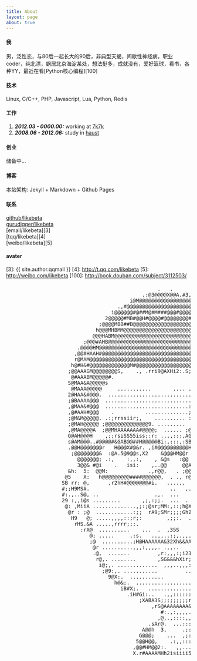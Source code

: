 ```yaml
---
title: About
layout: page
about: true
---
```


#### 我

男，泛性恋，与80后一起长大的90后，非典型天蝎，间歇性神经病，职业coder，纯北漂，蜗居北京海淀某处，想法挺多，成就没有，爱好篮球，看书，各种YY，最近在看[Python核心编程][100]

#### 技术

Linux, C/C++, PHP, Javascript, Lua, Python, Redis

#### 工作

1. ***2012.03 - 0000.00:*** working at [7k7k](http://www.7k7k.com "7k7k小游戏")
2. ***2008.06 - 2012.06:*** study in [haust](http://www.haust.edu.cn "河南科技大学")

#### 创业

储备中...

#### 博客

本站架构: Jekyll + Markdown + Github Pages  

#### 联系

[github/likebeta][1]  
[gurudigger/likebeta][2]  
[email/likebeta][3]  
[tqq/likebeta][4]  
[weibo/likebeta][5]  

#### avater


[1]: https://github.com/likebeta
[2]: http://gurudigger.com/users/likebeta
[3]: {{ site.author.qqmail }}
[4]: http://t.qq.com/likebeta
[5]: http://weibo.com/likebeta
[100]: http://book.douban.com/subject/3112503/


<div id="avater" class="avater" style="margin-top: 20px;">
	<pre>
                                                 .   .                                                      
                                            .:@3@@@@X@@A.#3,A@M5r                                           
                                        i@M@@@@@@@@@@@@@@@@@@@@@@@@                                         
                                    .,#@@@@@@@@@@@@@@@@@@@@@@@@@@@@@@#5@@                                   
                                  i@@@@@@#@##M@#M###@@@#@@@@@@@@@@@@@@@@@H;:                                
                                2@@@@@#MB#@@H#@@@@#@@@@@@@@#@@@@@@@@@@@@@@@@;                               
                              ;@@@@MBB##B@@@@@@@@@@@@@@@@@@@@@@@@@@@@@@@@@@@@@#.                            
                             h@@@MHBMM@@@@@@@@@@@@@@@@@@@@@@@@@@@@@@@@@@@@@@@@@@@                           
                            @@@HABM@@@@@@@@@@@@@@@@@@@@@@@@@@@@@@@@@@@@@@@@@@@@@@@@                         
                         ;@@@#AHB@@@@@@@@@@@@@@@@@@@@@@@@@@@@@@@@@@@@@@@@@@@@@@@@@@:.                       
                       .@@@@HM@@@@@@@@@@@@@@@@@@@@@@@@@@@@@@@@@@@@@@@@@@@@@@@@@@@@@@@                       
                      ,@@#HAAH#@@@@@@@@@@@@@@@@@@@@@@@@@@@@@@@@@@@@@@@@@@@@@@@@@@@@@@r                      
                      r@MAM@@@@@@@@@@@@@@@@@@@@@@@@@@@@@@@@@@@@@@@@@@@@@@@@@@@@@@@@@@@i                     
                     h@#H&#@@@@@@@@@@@@@M#@@@@@@@@@@@@@@@@@@@@@@@@@@@@@@@@@@@@@@@@@@@@S                     
                    ;@@AAAGM@@@@@@@@S,    ., .rri9@AXHi2:.S;.9sr@M&HA9XXH@@@@@@@@@@@@@@@                    
                     @#AAABM@@@@@#.                                         ;@@@@@@@@@@@                    
                    S@MAA&A@@@@@s                           ,... ........     B@@@@@@@@@                    
                     @MAAA@@@@@     ...........       .... .;:::::::::::,,,,   M@@@@@@@@i                   
                    2@HAA&#@@@.  ...........................;::::::::::::::::   @@@@@@@@A                   
                    ;@BAAAA@@@  ............................;:::::::::::::::;:  @@@@@@@@.                   
                    ,@MAA&#@@@  ...........................:;:::::::::::::::::,.@@@@@@@@#                   
                    ,@#AAH#@@@    .          ..............;;::::,.       ,:::,.@@@@@@@@;                   
                    ;@M&M@@@@@. .:;rrssiir;,    .......... ::.   ,;5hHAS3: .::.,@@@@@@@@@                   
                    ;@MAH@@@@@ ;@@@@@@@@@@@@@@9. .........   r&@@@@@@@@@@@@,,:..@@@@@@@@                    
                    ,@MA@@@@A  ;@@MHAAAAAAA#@@@@;  ...... ;@@@@@@@@@@@@@@@@2.:, @@@@@@@@r                   
                    G@AH@@@H    ,;;rsiSS55iss;:r: .,,,:::,AGr;rrrrsisr;:. .   . 5@@@@@@#                    
                    s@AM@@@.,#@@@@#&GAB@@##H@@@@@Bi:,:::,:SB@@@#M#@@@@@@@@@@#i   @@@@@@@                    
                    .@@H@@@@@@@r   H@@@X#@&r. ,i#@@@@@@@@@@Hs.:XA@9G@#3X..sM@@@@,5@@@@@@                    
                     ;@@@@@@@@&  :@A.5@9@@s,X2    &@@@HM@@r  .@52@A@@A.;SG.   M@@@@@@@@@.                   
                       @@@@@@@; .:,    :,,:,    , &@s   :@@  ,.   :,. ,  :... ,@@@@@@@@s                    
                       3@@& #@i    .   isi:    ,..@@     @@A ...;2ii; .    .: r@@@@@@@#                     
                    &h:  5:  @@M:             .,r@@,   . ;@@s             .,..@@h;@#iss2G                   
                   @5    X:   h@@@@@@@@@####@@@@@@,  . ., r@@@@Ms:,....,;;rsh@@X  G    ,X@                  
                  SB rr: @,      ,r2hH#@@@@@@@#i.   ....,,  ;3#@@@@@@@@@@@@@@#;   M ..,;.M&                 
                  #;;H9MS#.                          ..   ,.     .,:::;;;::.   ,, @.:&HX,;@                 
                  #:.,..S@, ..                  .,.  ...    ,,,              .::: #iBr  ,:@                 
                  29 :,,i@s .........       ,;,:;;.  ...  .   .:,            .;:: @@rr5s.s#                 
                   @: ,MiiA ..............,;:;@sr;MM:,::;h@X.rH,:;,.....   . .;:: @i;rsh,@.                 
                    @r : ;@  ............:;;  rA9;SMr;;;;Gh2H#;  .;,....::,. .;:, #    :@;                  
                     H9   @; .....,,,,::;r;:        ,;;:.  ..   .......,;r;;::;:.;H ,r&A                    
                      rHS.&A .....,rrrr;;:.                    ..........:;;;;:: MB5&5.                     
                        :rX@  ..........    ...  .  ,35S     ....,, ....  :;::::,@;                         
                           @; .....     .:s.   ..,,..:;,.,,....  ;i, .... .;:::.iG                          
                           ;@  ..........;H@HAAAAAA&32Xh&&AAA&AAG@G;:.... ,;::: @,                          
                            @r ..........,,,:,,,,. .,,..    .,:;;:.::.... :;::.i#                           
                            .@,  .......         ,r:,,,:;i23r,,,     ....:;::,:@                            
                             r@,. ........       ,SG&&&hXir;:::   ......:;::,:@:                            
                              i@;,. .............  ,,,..,,,:::,........:;::.;@,                             
                               ;@9:,. ...........         ...  .......;;:,:GM.                              
                                 9@X:.  ...........          .......,;;,;hM;                                
                                   h@&;.  ........................:;::sAA;                                  
                                     iB#X;.   ...............,,:;::r3B3,                                    
                                       .iH#Gi:..   .,,::::::;:::r2A&r                                       
                                           ;XABA3S;;;;;;;;;rsiXG3r                                          
                                               ,rS@AAAAAAAA&X#M                                             
                                                  #:.,:,,,,. rG                                             
                                                 ,@,.,::::,,,:@,                                            
                                              .sAr@.  ...:::,.@@HAi                                         
                                            A@@h  3,     .;::.2X @@@i                                       
                                           G@@@;    ...  ,;::,.,.@@@@2                                      
                                          5@@H@@,    .:,,::::,  #@B#@#3                                     
                                         ,@@#HM@@2:.   ,,....,s@@HA#@ @;                                    
                                         X.r#AAAAMHh2isiiii53AMHAAA#2,:9                                  
	</pre>
</div>

<div class="clear"></div>
